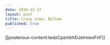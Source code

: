 ```yaml
---
date: 2010-12-17
layout: post
title: Crazy snow. Balham
published: true
---
```

<p>[[posterous-content:tedzCpzmbhDJeImwoFnF]]</p>

